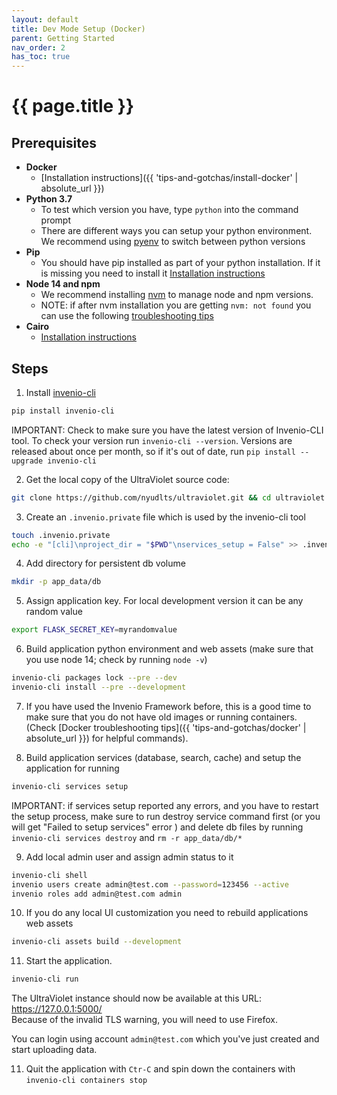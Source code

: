 ```yaml
---
layout: default
title: Dev Mode Setup (Docker)
parent: Getting Started
nav_order: 2
has_toc: true
---
```

# {{ page.title }}

## Prerequisites
- **Docker**
  + [Installation instructions]({{ 'tips-and-gotchas/install-docker' | absolute_url }})
- **Python 3.7**
  + To test which version you have, type `python` into the command prompt
  + There are different ways you can setup your python environment. We recommend using [pyenv](https://realpython.com/intro-to-pyenv/) to switch between python versions
- **Pip**
  + You should have pip installed as part of your python installation. If it is missing you need to install it [Installation instructions](https://pip.pypa.io/en/stable/installing/)
- **Node 14 and npm**
  + We recommend installing [nvm](https://github.com/nvm-sh/nvm#about) to manage node and npm versions.
  + NOTE: if after nvm installation you are getting `nvm: not found` you can use the following [troubleshooting tips](https://github.com/nvm-sh/nvm#troubleshooting-on-linux)
- **Cairo**
  + [Installation instructions](https://invenio-formatter.readthedocs.io/en/latest/installation.html)
## Steps
1. Install [invenio-cli](https://invenio-cli.readthedocs.io/en/latest/)
  ```sh
  pip install invenio-cli
  ```

  IMPORTANT: Check to make sure you have the latest version of Invenio-CLI tool. To check your version run `invenio-cli --version`. Versions are released about once per month, so if it's out of date, run `pip install --upgrade invenio-cli`

2. Get the local copy of the UltraViolet source code:
  ```sh
  git clone https://github.com/nyudlts/ultraviolet.git && cd ultraviolet
  ```

3. Create an `.invenio.private` file which is used by the invenio-cli tool
  ```sh
  touch .invenio.private
  echo -e "[cli]\nproject_dir = "$PWD"\nservices_setup = False" >> .invenio.private
  ```
4. Add directory for persistent db volume
  ```sh
  mkdir -p app_data/db
  ```
5. Assign application key. For local development version it can be any random value
  ```sh
  export FLASK_SECRET_KEY=myrandomvalue
  ```

6. Build application python environment and web assets (make sure that you use node 14; check by running `node -v`)
  ```sh
  invenio-cli packages lock --pre --dev
  invenio-cli install --pre --development
  ```
7. If you have used the Invenio Framework before, this is a good time to make sure that you do not have old images or running containers. (Check [Docker troubleshooting tips]({{ 'tips-and-gotchas/docker' | absolute_url }}) for helpful commands).

8. Build application services (database, search, cache) and setup the application for running
  ```sh
  invenio-cli services setup
  ```
  IMPORTANT: if services setup reported any errors, and you have to restart the setup process, make sure to run
  destroy service command first (or you will get "Failed to setup services" error ) and delete db files by running `invenio-cli services destroy` and `rm -r app_data/db/*`

9. Add local admin user and assign admin status to it
  ```sh
  invenio-cli shell
  invenio users create admin@test.com --password=123456 --active
  invenio roles add admin@test.com admin
  ```
10. If you do any local UI customization you need to rebuild applications web assets
  ```sh
  invenio-cli assets build --development
  ```

11. Start the application.
  ```sh
  invenio-cli run
  ```

  The UltraViolet instance should now be available at this URL: <https://127.0.0.1:5000/>  
  Because of the invalid TLS warning, you will need to use Firefox.

  You can login using account `admin@test.com` which you've just created and start uploading data.

11. Quit the application with `Ctr-C` and spin down the containers with `invenio-cli containers stop`
